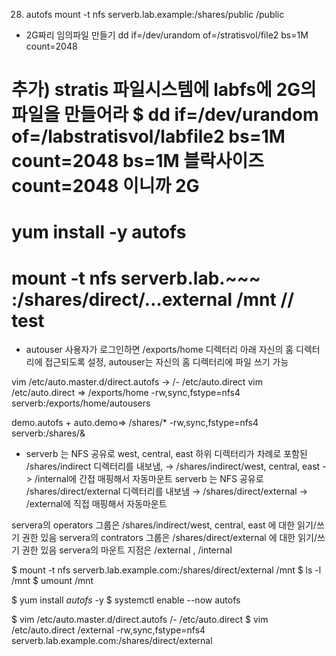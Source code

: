 28)	autofs
       mount	-t nfs	serverb.lab.example:/shares/public	/public
-	2G짜리 임의파일 만들기
     dd if=/dev/urandom of=/stratisvol/file2 bs=1M count=2048

추가) stratis 파일시스템에 labfs에 2G의 파일을 만들어라
$ dd if=/dev/urandom of=/labstratisvol/labfile2 bs=1M count=2048
bs=1M 블락사이즈 count=2048 이니까 2G
=====================================================================
# yum install -y autofs
# mount -t nfs serverb.lab.~~~ :/shares/direct/…external /mnt           // test
-	autouser 사용자가 로그인하면 /exports/home 디렉터리 아래 자신의 홈 디렉터리에 접근되도록 설정, autouser는 자신의 홈 디렉터리에 파일 쓰기 가능

vim /etc/auto.master.d/direct.autofs
-> /- /etc/auto.direct
vim /etc/auto.direct
=> /exports/home -rw,sync,fstype=nfs4 serverb:/exports/home/autousers

demo.autofs +  auto.demo=> /shares/* -rw,sync,fstype=nfs4 serverb:/shares/&
-	serverb 는 NFS 공유로 west, central, east 하위 디렉터리가 차례로 포함된 /shares/indirect 디렉터리를 내보냄,
     → /shares/indirect/west, central, east -> /internal에 간접 매핑해서 자동마운트
     serverb 는 NFS 공유로 /shares/direct/external 디렉터리를 내보냄
     → /shares/direct/external -> /external에 직접 매핑해서 자동마운트

servera의 operators 그룹은 /shares/indirect/west, central, east 에 대한 읽기/쓰기 권한 있음
servera의 contrators 그룹은 /shares/direct/external 에 대한 읽기/쓰기 권한 있음
servera의 마운트 지점은 /external , /internal

$ mount -t nfs serverb.lab.example.com:/shares/direct/external /mnt
$ ls -l /mnt
$ umount /mnt

$ yum install *autofs* -y
$ systemctl enable --now autofs

$ vim /etc/auto.master.d/direct.autofs
/- /etc/auto.direct
$ vim /etc/auto.direct
/external -rw,sync,fstype=nfs4 serverb.lab.example.com:/shares/direct/external
